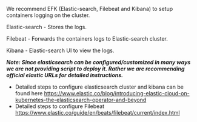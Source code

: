 We recommend EFK (Elastic-search, Filebeat and Kibana) to setup containers logging on the cluster.

Elastic-search - Stores the logs.

Filebeat - Forwards the containers logs to Elastic-search cluster.

Kibana - Elastic-search UI to view the logs.

***Note: Since elasticsearch can be configured/customized in many ways we are not providing script to deploy it. Rather we are recommending official elastic URLs for detailed instructions.***
* Detailed steps to configure elasticsearch cluster and kibana can be found here https://www.elastic.co/blog/introducing-elastic-cloud-on-kubernetes-the-elasticsearch-operator-and-beyond
* Detailed steps to configure Filebeat https://www.elastic.co/guide/en/beats/filebeat/current/index.html

